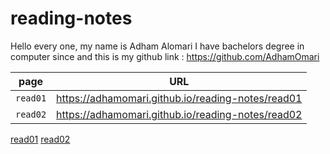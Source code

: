 # reading-notes


 Hello every one, my name is Adham Alomari 
  I have bachelors degree in computer since and this is 
  my github link : https://github.com/AdhamOmari

| page  | URL |
| --- | --- |
| `read01` | https://adhamomari.github.io/reading-notes/read01 |
|`read02`| https://adhamomari.github.io/reading-notes/read02 |
[read01](read01.md)
[read02](read02.md)
